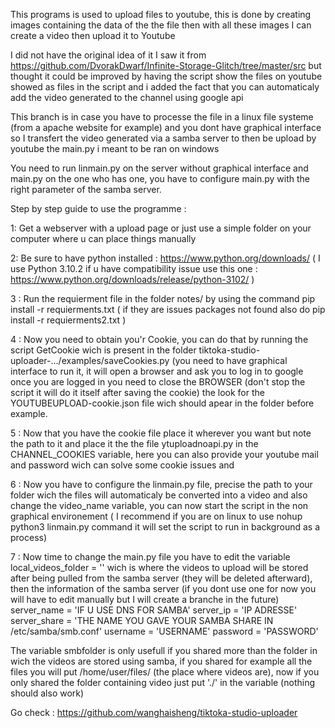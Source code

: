 


This programs is used  to upload files to youtube, this is done by creating images containing the data of the the file then with all these images I can create a video then upload it to Youtube 

I did not have the original idea of it I saw it from https://github.com/DvorakDwarf/Infinite-Storage-Glitch/tree/master/src but thought it could be improved by having the script show the files on youtube showed as files in the script and i added the fact that you can automaticaly add the video generated to the channel using google api

This branch is in case you have to processe the file in a linux file systeme (from a apache website for example) and you dont have graphical interface so I transfert the video generated via a samba server to then be upload by youtube the main.py i meant to be ran on windows

You need to run linmain.py on the server without graphical interface and main.py on the one who has one, you have to configure main.py with the right parameter of the samba server.


Step by step guide to use the programme :

1: Get a webserver with a upload page or just use a simple folder on your computer where u can place things manually

2: Be sure to have python installed : https://www.python.org/downloads/ ( I use Python 3.10.2 if u have compatibility issue use this one : https://www.python.org/downloads/release/python-3102/ )

3 : Run the requierment file in the folder notes/ by using the command pip install -r requierments.txt ( if they are issues packages not found also do pip install -r requierments2.txt )

4 : Now you need to obtain you'r Cookie, you can do that by running the script GetCookie wich is present in the folder tiktoka-studio-uploader-.../examples/saveCookies.py (you need to have graphical interface to run it, it will open a browser and ask you to log in to google once you are logged in you need to close the BROWSER (don't stop the script it will do it itself after saving the cookie) the look for the YOUTUBEUPLOAD-cookie.json file wich should apear in the folder before example.

5 : Now that you have the cookie file place it wherever you want but note the path to it and place it the the file ytuploadnoapi.py in the CHANNEL_COOKIES variable, here you can also provide your youtube mail and password wich can solve some cookie issues and 

6 : Now you have to configure the linmain.py file, precise the path to your folder wich the files will automaticaly be converted into a video and also change the video_name variable, you can now start the script in the non graphical environement ( I recommend if you are on linux to use nohup python3 linmain.py command it will set the script to run in background as a process)

7 : Now time to change the main.py file you have to edit the variable local_videos_folder = '' wich is where the videos to upload will be stored after being pulled from the samba server (they will be deleted afterward), then the information of the samba server (if you dont use one for now you will have to edit manually but I will create a branche in the future) server_name = 'IF U USE DNS FOR SAMBA' server_ip = 'IP ADRESSE' server_share = 'THE NAME YOU GAVE YOUR SAMBA SHARE IN /etc/samba/smb.conf' username = 'USERNAME' password = 'PASSWORD'

The variable smbfolder is only usefull if you shared more than the folder in wich the videos are stored using samba, if you shared for example all the files you will put /home/user/files/ (the place where videos are), now if you only shared the folder containing video just put './' in the variable (nothing should also work)


Go check : https://github.com/wanghaisheng/tiktoka-studio-uploader

